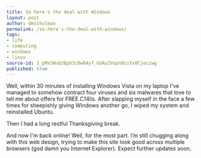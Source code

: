 ```yaml
---
title: So here's the deal with Windows
layout: post
author: dmschulman
permalink: /so-here's-the-deal-with-windows/
tags:
- life
- computing
- windows
- linux
source-id: 1_pMx5NuQJBph3c0wB4yf_GUAy2VopnBziYx0Cjoczwg
published: true
---
```

Well, within 30 minutes of installing Windows Vista on my laptop I've managed to somehow contract four viruses and six malwares that love to tell me about offers for FREE C14lis. After slapping myself in the face a few times for sheepishly giving Windows another go, I wiped my system and reinstalled Ubuntu.

Then I had a long restful Thanksgiving break.

And now I'm back online! Well, for the most part. I’m still chugging along with this web design, trying to make this site look good across multiple browsers (god damn you Internet Explorer). Expect further updates soon.

